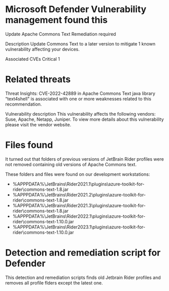 # Microsoft Defender Vulnerability management found this

Update Apache Commons Text
Remediation required

Description
Update Commons Text to a later version to mitigate 1 known vulnerability affecting your devices.

Associated CVEs
Critical 1

# Related threats
Threat Insights: CVE-2022-42889 in Apache Commons Text java library “text4shell" is associated with one or more weaknesses related to this recommendation.

Vulnerability description
This vulnerability affects the following vendors: Suse, Apache, Netapp, Juniper. To view more details about this vulnerability please visit the vendor website.

# Files found
It turned out that folders of previous versions of JetBrain Rider profiles were not removed containing old versions of Apache Commons text.

These folders and files were found on our development workstations:

- %APPPDATA%\JetBrains\Rider2021.1\plugins\azure-toolkit-for-rider\commons-text-1.8.jar
- %APPPDATA%\JetBrains\Rider2021.2\plugins\azure-toolkit-for-rider\commons-text-1.8.jar
- %APPPDATA%\JetBrains\Rider2021.3\plugins\azure-toolkit-for-rider\commons-text-1.8.jar
- %APPPDATA%\JetBrains\Rider2022.1\plugins\azure-toolkit-for-rider\commons-text-1.10.0.jar
- %APPPDATA%\JetBrains\Rider2023.1\plugins\azure-toolkit-for-rider\commons-text-1.10.0.jar

# Detection and remediation script for Defender
This detection and remediation scripts finds old Jetbrain Rider profiles and removes all profile flders except the latest one.
